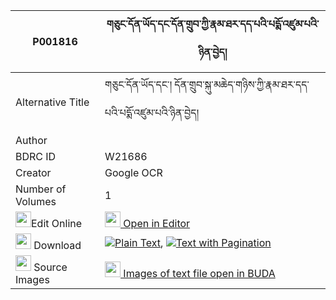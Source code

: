 |P001816|གཅུང་དོན་ཡོད་དང་དོན་གྲུབ་ཀྱི་རྣམ་ཐར་དད་པའི་པདྨོ་འཛུམ་པའི་ཉིན་བྱེད། 
| --- | --- 
|Alternative Title |གཅུང་དོན་ཡོད་དང་། དོན་གྲུབ་སྐུ་མཆེད་གཉིས་ཀྱི་རྣམ་ཐར་དད་པའི་པདྨོ་འཛུམ་པའི་ཉིན་བྱེད།
|Author | 
|BDRC ID | W21686
|Creator | Google OCR
|Number of Volumes| 1
|<img width="25" src="https://img.icons8.com/color/25/000000/edit-property.png">Edit Online| [<img width="25" src="https://avatars.githubusercontent.com/u/45091458?s=200&v=4"> Open in Editor](http://editor.openpecha.org/P001816)
|<img width="25" src="https://img.icons8.com/fluent/48/000000/download-2.png"/>  Download | [![](https://img.icons8.com/color/20/000000/txt.png)Plain Text](https://github.com/Openpecha/P001816/releases/download/v1/chung_donyo_dang_dondrub_kyi_n_plain_P001816.zip), [![](https://img.icons8.com/color/20/000000/txt.png)Text with Pagination](https://github.com/Openpecha/P001816/releases/download/v1/chung_donyo_dang_dondrub_kyi_n_pages_P001816.zip)
|<img width="25" src="https://img.icons8.com/plasticine/100/000000/pictures-folder.png"/>  Source Images | [<img width="25" src="https://library.bdrc.io/icons/BUDA-small.svg"> Images of text file open in BUDA](https://library.bdrc.io/show/bdr:W21686)
